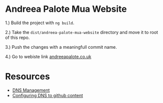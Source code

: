 # Andreea Palote Mua Website

1.) Build the project with `ng build`.

2.) Take the `dist/andreea-palote-mua-website` directory and move it to root of this repo.

3.) Push the changes with a meaningfull commit name.

4.) Go to webiste link [andreeapalote.co.uk](http://andreeapalote.co.uk/)

# Resources

- [DNS Management](https://dcc.godaddy.com/manage/andreeapalote.co.uk/dns)
- [Configuring DNS to github content](https://docs.github.com/en/pages/configuring-a-custom-domain-for-your-github-pages-site/managing-a-custom-domain-for-your-github-pages-site#configuring-an-apex-domain)

